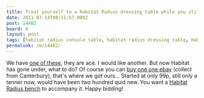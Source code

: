 ```yaml
---
title: Treat yourself to a Habitat Radius dressing table while you still can
date: 2011-07-14T08:11:57.000Z
post: 14402
board: 8
layout: post
tags: [habitat radius console table, habitat radius dressing table, habitat radius, habitat, habitat radius bench]
permalink: /m/14402/
---
```

We have <a href="http://cgi.ebay.co.uk/ws/eBayISAPI.dll?ViewItem&item=180695642767&ssPageName=ADME:B:SS:GB:1123">one of these</a>, they are ace. I would like another. But now Habitat has gone under, what to do? Of course you can <a href="http://cgi.ebay.co.uk/ws/eBayISAPI.dll?ViewItem&item=180695642767&ssPageName=ADME:B:SS:GB:1123">buy one one ebay</a> (collect from Canterbury), that's where we got ours... Started at only 99p, still only a tenner now, would have been two hundred quid new. You want a <a href="/wiki/habitat+radius+bench">Habitat Radius bench</a> to accompany it. Happy bidding!
